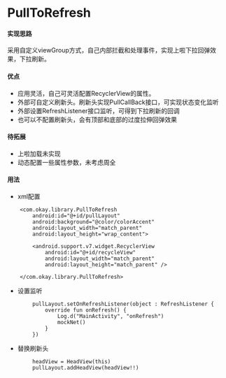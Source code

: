 # PullToRefresh

#### 实现思路

采用自定义viewGroup方式，自己内部拦截和处理事件，实现上啦下拉回弹效果，下拉刷新。

#### 优点

- 应用灵活，自己可灵活配置RecyclerView的属性。
- 外部可自定义刷新头。刷新头实现PullCallBack接口，可实现状态变化监听
- 外部设置RefreshListener接口监听，可得到下拉刷新的回调
- 也可以不配置刷新头，会有顶部和底部的过度拉伸回弹效果

#### 待拓展

- 上啦加载未实现
- 动态配置一些属性参数，未考虑周全


#### 用法


- xml配置

```
    <com.okay.library.PullToRefresh
        android:id="@+id/pullLayout"
        android:background="@color/colorAccent"
        android:layout_width="match_parent"
        android:layout_height="wrap_content">

        <android.support.v7.widget.RecyclerView
            android:id="@+id/recycleView"
            android:layout_width="match_parent"
            android:layout_height="match_parent" />

    </com.okay.library.PullToRefresh>
```
- 设置监听
```
        pullLayout.setOnRefreshListener(object : RefreshListener {
            override fun onRefresh() {
                Log.d("MainActivity", "onRefresh")
                mockNet()
            }
        })
```

- 替换刷新头

```
        headView = HeadView(this)
        pullLayout.addHeadView(headView!!)
```

